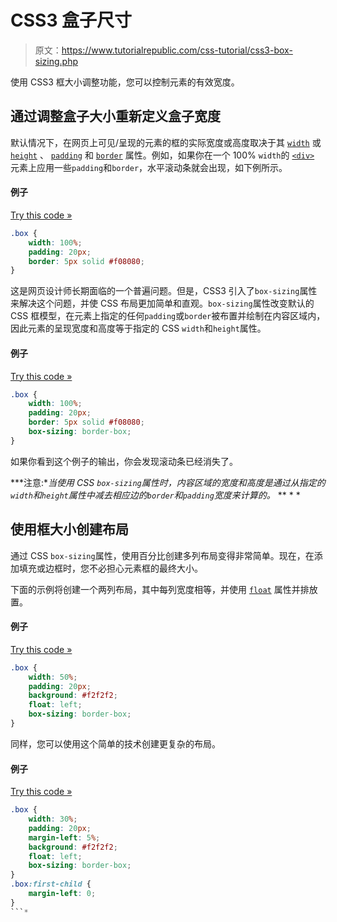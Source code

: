 # CSS3 盒子尺寸

> 原文：<https://www.tutorialrepublic.com/css-tutorial/css3-box-sizing.php>

使用 CSS3 框大小调整功能，您可以控制元素的有效宽度。

## 通过调整盒子大小重新定义盒子宽度

默认情况下，在网页上可见/呈现的元素的框的实际宽度或高度取决于其 [`width`](../css-reference/css-width-property.php) 或 [`height`](../css-reference/css-height-property.php) 、 [`padding`](../css-reference/css-padding-property.php) 和 [`border`](../css-reference/css-border-property.php) 属性。例如，如果你在一个 100% `width`的 [`<div>`](../html-reference/html-div-tag.php) 元素上应用一些`padding`和`border`，水平滚动条就会出现，如下例所示。

#### 例子

[Try this code »](../codelab.php?topic=css3&file=visible-width-and-height-of-an-element "Try this code using online Editor")

```css
.box {
    width: 100%;
    padding: 20px;
    border: 5px solid #f08080;
}
```

这是网页设计师长期面临的一个普遍问题。但是，CSS3 引入了`box-sizing`属性来解决这个问题，并使 CSS 布局更加简单和直观。`box-sizing`属性改变默认的 CSS 框模型，在元素上指定的任何`padding`或`border`被布置并绘制在内容区域内，因此元素的呈现宽度和高度等于指定的 CSS `width`和`height`属性。

#### 例子

[Try this code »](../codelab.php?topic=css3&file=effect-of-box-sizing-property-on-an-element "Try this code using online Editor")

```css
.box {
    width: 100%;
    padding: 20px;
    border: 5px solid #f08080;
    box-sizing: border-box;
}
```

如果你看到这个例子的输出，你会发现滚动条已经消失了。

 ***注意:**当使用 CSS `box-sizing`属性时，内容区域的宽度和高度是通过从指定的`width`和`height`属性中减去相应边的`border`和`padding`宽度来计算的。*  ** * *

## 使用框大小创建布局

通过 CSS `box-sizing`属性，使用百分比创建多列布局变得非常简单。现在，在添加填充或边框时，您不必担心元素框的最终大小。

下面的示例将创建一个两列布局，其中每列宽度相等，并使用 [`float`](../css-reference/css-float-property.php) 属性并排放置。

#### 例子

[Try this code »](../codelab.php?topic=css3&file=two-equal-column-layout-placed-alongside "Try this code using online Editor")

```css
.box {
    width: 50%;
    padding: 20px;
    background: #f2f2f2;
    float: left;
    box-sizing: border-box;
}
```

同样，您可以使用这个简单的技术创建更复杂的布局。

#### 例子

[Try this code »](../codelab.php?topic=css3&file=three-equal-column-layout-placed-next-to-each-other "Try this code using online Editor")

```css
.box {
    width: 30%;
    padding: 20px;
    margin-left: 5%;
    background: #f2f2f2;
    float: left;
    box-sizing: border-box;
}
.box:first-child {
    margin-left: 0;
}
```*